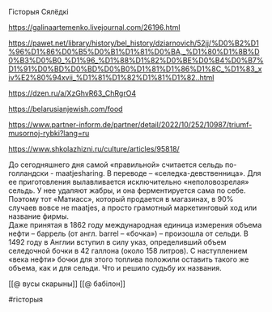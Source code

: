 

Гісторыя Сялёдкі

https://galinaartemenko.livejournal.com/26196.html

https://pawet.net/library/history/bel_history/dziarnovich/52jj/%D0%B2%D1%96%D1%86%D0%B5%D0%B1%D1%81%D0%BA,_%D1%80%D1%8B%D0%B3%D0%B0_%D1%96_%D1%88%D1%82%D0%BE%D0%B4%D0%B7%D1%91%D0%BD%D0%BD%D0%B0%D1%81%D1%86%D1%8C_%D1%83_xiv%E2%80%94xvii_%D1%81%D1%82%D1%81%D1%82..html

https://dzen.ru/a/XzGhvR63_ChRgrO4

https://belarusianjewish.com/food


https://www.partner-inform.de/partner/detail/2022/10/252/10987/triumf-musornoj-rybki?lang=ru

https://www.shkolazhizni.ru/culture/articles/95818/


До сегодняшнего дня самой «правильной» считается сельдь по-голландски - maatjesharing. В переводе – «селедка-девственница». Для ее приготовления вылавливается исключительно «неполовозрелая» сельдь. У нее удаляют жабры, и она ферментируется сама по себе. Поэтому тот «Матиасс», который продается в магазинах, в 90% случаев вовсе не maatjes, а просто грамотный маркетинговый ход или название фирмы.  
Даже принятая в 1862 году международная единица измерения объема нефти – баррель (от англ. barrel – «бочка») – произошла от сельди. В 1492 году в Англии вступил в силу указ, определивший объем селедочной бочки в 42 галлона (около 158 литров). С наступлением «века нефти» бочки для этого топлива положили оставить такого же объема, как и для сельди. Что и решило судьбу их названия.



[[@ вусы скарыны]]
[[@ бабілон]]

#гісторыя